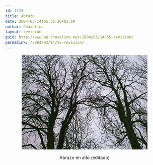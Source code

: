 ```yaml
---
id: 1123
title: Abrazo
date: 2004-03-14T05:30:36+02:00
author: Chavalina
layout: revision
guid: http://www.wp.chavalina.net/2004/03/14/55-revision/
permalink: /2004/03/14/55-revision/
---
```

<p align="center">
  <a href="imagenes/fotos/arboles.jpg" target="_blank" alt="Abrazo en alto"><img src="/imagenes/fotos/arboles(low).jpg" alt="árboles en la universidad de Eist." border="0" /></a>
</p>

<p align="center">
  <span title="vaya nombrecito jeje" class="anotacion">Abrazo en alto</span> (editado)
</p>